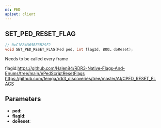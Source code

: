 ```yaml
---
ns: PED
apiset: client
---
```

## SET_PED_RESET_FLAG

```c
// 0xC1E8A365BF3B29F2
void SET_PED_RESET_FLAG(Ped ped, int flagId, BOOL doReset);
```

Needs to be called every frame

flagid:https://github.com/Halen84/RDR3-Native-Flags-And-Enums/tree/main/ePedScriptResetFlags
https://github.com/femga/rdr3_discoveries/tree/master/AI/CPED_RESET_FLAGS

## Parameters
* **ped**:
* **flagId**:
* **doReset**: